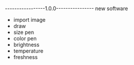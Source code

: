 -----------------1.0.0----------------
new software
 - import image
 - draw
 - size pen
 - color pen
 - brightness
 - temperature
 - freshness
